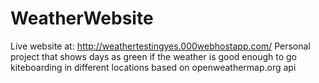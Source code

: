 # WeatherWebsite

Live website at: http://weathertestingyes.000webhostapp.com/
Personal project that shows days as green if the weather is good enough to go kiteboarding in different locations based on openweathermap.org api
